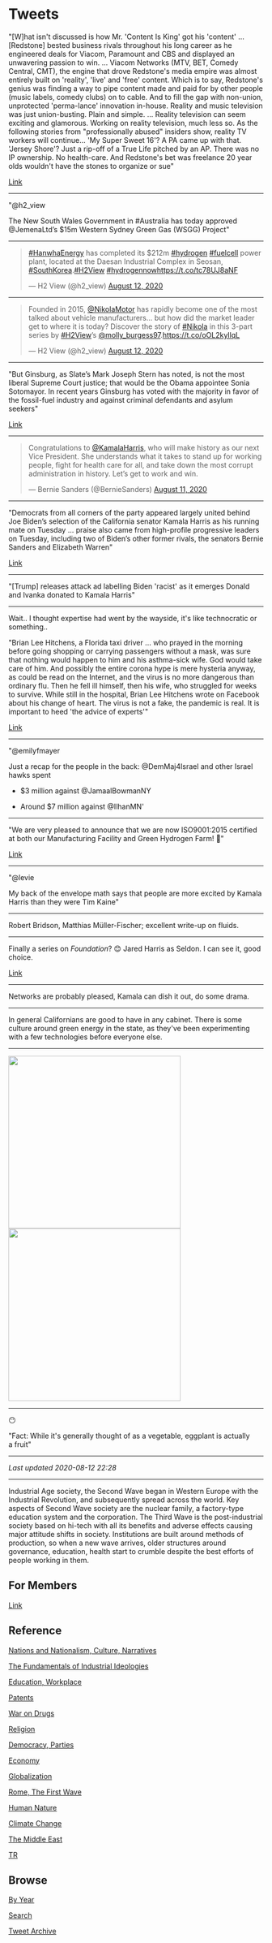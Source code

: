 # Tweets


"[W]hat isn't discussed is how Mr. 'Content Is King' got his 'content'
...  [Redstone] bested business rivals throughout his long career as
he engineered deals for Viacom, Paramount and CBS and displayed an
unwavering passion to win. ... Viacom Networks (MTV, BET, Comedy
Central, CMT), the engine that drove Redstone's media empire was
almost entirely built on 'reality', 'live' and 'free' content. Which
is to say, Redstone's genius was finding a way to pipe content made
and paid for by other people (music labels, comedy clubs) on to
cable. And to fill the gap with non-union, unprotected 'perma-lance'
innovation in-house. Reality and music television was just
union-busting. Plain and simple. ... Reality television can seem
exciting and glamorous. Working on reality television, much less
so. As the following stories from "professionally abused" insiders
show, reality TV workers will continue... 'My Super Sweet 16'? A PA
came up with that. 'Jersey Shore'? Just a rip-off of a True Life
pitched by an AP. There was no IP ownership. No health-care. And
Redstone's bet was freelance 20 year olds wouldn't have the stones to
organize or sue"

[Link](https://twitter.com/gideonyago/status/1293567900096200710)

---

"@h2_view

The New South Wales Government in #Australia has today approved
@JemenaLtd’s $15m Western Sydney Green Gas (WSGG) Project"

---

<blockquote class="twitter-tweet"><p lang="en" dir="ltr"><a href="https://twitter.com/hashtag/HanwhaEnergy?src=hash&amp;ref_src=twsrc%5Etfw">#HanwhaEnergy</a> has completed its $212m <a href="https://twitter.com/hashtag/hydrogen?src=hash&amp;ref_src=twsrc%5Etfw">#hydrogen</a> <a href="https://twitter.com/hashtag/fuelcell?src=hash&amp;ref_src=twsrc%5Etfw">#fuelcell</a> power plant, located at the Daesan Industrial Complex in Seosan, <a href="https://twitter.com/hashtag/SouthKorea?src=hash&amp;ref_src=twsrc%5Etfw">#SouthKorea</a>.<a href="https://twitter.com/hashtag/H2View?src=hash&amp;ref_src=twsrc%5Etfw">#H2View</a> <a href="https://twitter.com/hashtag/hydrogennow?src=hash&amp;ref_src=twsrc%5Etfw">#hydrogennow</a><a href="https://t.co/tc78UJ8aNF">https://t.co/tc78UJ8aNF</a></p>&mdash; H2 View (@h2_view) <a href="https://twitter.com/h2_view/status/1293577551072419845?ref_src=twsrc%5Etfw">August 12, 2020</a></blockquote> <script async src="https://platform.twitter.com/widgets.js" charset="utf-8"></script>

---

<blockquote class="twitter-tweet"><p lang="en" dir="ltr">Founded in 2015, <a href="https://twitter.com/nikolamotor?ref_src=twsrc%5Etfw">@NikolaMotor</a> has rapidly become one of the most talked about vehicle manufacturers... but how did the market leader get to where it is today? Discover the story of <a href="https://twitter.com/hashtag/Nikola?src=hash&amp;ref_src=twsrc%5Etfw">#Nikola</a> in this 3-part series by <a href="https://twitter.com/hashtag/H2View?src=hash&amp;ref_src=twsrc%5Etfw">#H2View</a>’s <a href="https://twitter.com/molly_burgess97?ref_src=twsrc%5Etfw">@molly_burgess97</a>.<a href="https://t.co/oOL2kyIlqL">https://t.co/oOL2kyIlqL</a></p>&mdash; H2 View (@h2_view) <a href="https://twitter.com/h2_view/status/1293557398532239360?ref_src=twsrc%5Etfw">August 12, 2020</a></blockquote> <script async src="https://platform.twitter.com/widgets.js" charset="utf-8"></script>

---

"But Ginsburg, as Slate’s Mark Joseph Stern has noted, is not the most
liberal Supreme Court justice; that would be the Obama appointee Sonia
Sotomayor. In recent years Ginsburg has voted with the majority in
favor of the fossil-fuel industry and against criminal defendants and
asylum seekers"

[Link](https://www.nytimes.com/2020/08/12/magazine/the-fandom-around-rbg-is-out-of-step-with-reality.html#click=https://t.co/GoJqnEVMIy)


---

<blockquote class="twitter-tweet"><p lang="en" dir="ltr">Congratulations to <a href="https://twitter.com/KamalaHarris?ref_src=twsrc%5Etfw">@KamalaHarris</a>, who will make history as our next Vice President. She understands what it takes to stand up for working people, fight for health care for all, and take down the most corrupt administration in history. Let’s get to work and win.</p>&mdash; Bernie Sanders (@BernieSanders) <a href="https://twitter.com/BernieSanders/status/1293290750982139905?ref_src=twsrc%5Etfw">August 11, 2020</a></blockquote> <script async src="https://platform.twitter.com/widgets.js" charset="utf-8"></script>

---

"Democrats from all corners of the party appeared largely united behind
Joe Biden’s selection of the California senator Kamala Harris as his
running mate on Tuesday ... praise also came from high-profile
progressive leaders on Tuesday, including two of Biden’s other former
rivals, the senators Bernie Sanders and Elizabeth Warren"

[Link](https://www.theguardian.com/us-news/2020/aug/11/kamala-harris-democrats-reaction-obama-sanders-warren)

---

"[Trump] releases attack ad labelling Biden 'racist' as it emerges
Donald and Ivanka donated to Kamala Harris"

---

Wait.. I thought expertise had went by the wayside, it's like
technocratic or something.. 

"Brian Lee Hitchens, a Florida taxi driver ... who prayed in the
morning before going shopping or carrying passengers without a mask,
was sure that nothing would happen to him and his asthma-sick
wife. God would take care of him. And possibly the entire corona hype
is mere hysteria anyway, as could be read on the Internet, and the
virus is no more dangerous than ordinary flu. Then he fell ill
himself, then his wife, who struggled for weeks to survive. While
still in the hospital, Brian Lee Hitchens wrote on Facebook about his
change of heart. The virus is not a fake, the pandemic is real. It is
important to heed 'the advice of experts'"

[Link](https://www.nzz.ch/feuilleton/die-polemisierende-kulturkritik-leidet-unter-wirklichkeitsverlust-ld.1570515)

---

"@emilyfmayer

Just a recap for the people in the back: @DemMaj4Israel and other Israel hawks spent

* $3 million against @JamaalBowmanNY 

* Around $7 million against @IlhanMN'

---

"We are very pleased to announce that we are now ISO9001:2015 certified
at both our Manufacturing Facility and Green Hydrogen Farm! 🤩"

[Link](https://twitter.com/NanoSUNH2/status/1293519624076767235)

---

"@levie

My back of the envelope math says that people are more excited by
Kamala Harris than they were Tim Kaine"

---

Robert Bridson, Matthias Müller-Fischer; excellent write-up on fluids.

---

Finally a series on *Foundation*? 😊 Jared Harris as Seldon. I can see
it, good choice.

[Link](https://youtu.be/FZd3xUDudy8)

---

Networks are probably pleased, Kamala can dish it out, do some drama.

---

In general Californians are good to have in any cabinet. There is some
culture around green energy in the state, as they've been
experimenting with a few technologies before everyone else.

---

<img width="340" src="https://media2.giphy.com/media/Xjo8pbrphfVuw/200.gif"/>

<img width="340" src="https://media2.giphy.com/media/Y4WKWgiKhq7AIQYuxa/giphy.gif"/>

---

😶

"Fact: While it's generally thought of as a vegetable, eggplant is actually a fruit"

---

*Last updated 2020-08-12 22:28*

---

Industrial Age society, the Second Wave began in Western Europe with
the Industrial Revolution, and subsequently spread across the
world. Key aspects of Second Wave society are the nuclear family, a
factory-type education system and the corporation. The Third Wave is
the post-industrial society based on hi-tech with all its benefits and
adverse effects causing major attitude shifts in society. Institutions
are built around methods of production, so when a new wave arrives,
older structures around governance, education, health start to crumble
despite the best efforts of people working in them.

## For Members

[Link](https://thirdwave-members.herokuapp.com)

## Reference

[Nations and Nationalism, Culture, Narratives](/2013/02/nations-and-nationalism.md)

[The Fundamentals of Industrial Ideologies](/2011/04/fundamentals-of-industrial-ideologies.md)

[Education, Workplace](2017/09/education-workplace.md)

[Patents](/2018/09/patents.md)

[War on Drugs](/2019/11/war-on-drugs.md)

[Religion](/2015/04/god-religion.md)

[Democracy, Parties](/2016/11/democracy.md)

[Economy](/2018/05/economy.md)

[Globalization](/2018/09/globalization.md)

[Rome, The First Wave](/2017/12/rome.md)

[Human Nature](/2020/07/human-nature.md)

[Climate Change](/2018/12/climate.md)

[The Middle East](/2019/07/middleeast.md)

[TR](../tr)

## Browse

[By Year](years.md)

[Search](search.html)

[Tweet Archive](/tweets/README.md)
